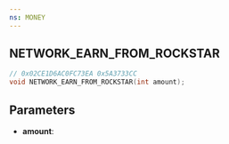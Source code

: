 ```yaml
---
ns: MONEY
---
```

## NETWORK_EARN_FROM_ROCKSTAR

```c
// 0x02CE1D6AC0FC73EA 0x5A3733CC
void NETWORK_EARN_FROM_ROCKSTAR(int amount);
```

## Parameters
* **amount**: 

